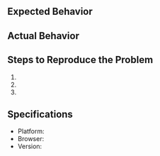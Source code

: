 ## Expected Behavior


## Actual Behavior


## Steps to Reproduce the Problem

  1.
  1.
  1.

## Specifications

  - Platform:
  - Browser:
  - Version:
